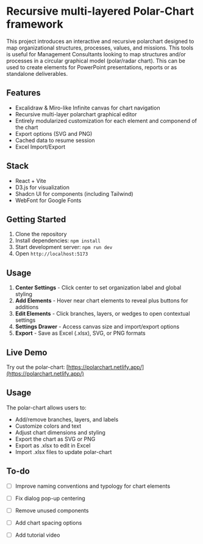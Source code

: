 # Recursive multi-layered Polar-Chart framework

This project introduces an interactive and recursive polarchart designed to map organizational structures, processes, values, and missions. This tools is useful for Management Consultants looking to map structures and/or processes in a circular graphical model (polar/radar chart). This can be used to create elements for PowerPoint presentations, reports or as standalone deliverables.

## Features

- Excalidraw & Miro-like Infinite canvas for chart navigation
- Recursive multi-layer polarchart graphical editor
- Entirely modularized customization for each element and componend of the chart
- Export options (SVG and PNG)
- Cached data to resume session
- Excel Import/Export

## Stack

- React + Vite
- D3.js for visualization
- Shadcn UI for components (including Tailwind)
- WebFont for Google Fonts

## Getting Started

1. Clone the repository
2. Install dependencies: `npm install`
3. Start development server: `npm run dev`
4. Open `http://localhost:5173`

## Usage

1. **Center Settings** - Click center to set organization label and global styling
2. **Add Elements** - Hover near chart elements to reveal plus buttons for additions
3. **Edit Elements** - Click branches, layers, or wedges to open contextual settings
4. **Settings Drawer** - Access canvas size and import/export options
5. **Export** - Save as Excel (.xlsx), SVG, or PNG formats

## Live Demo

Try out the polar-chart: [https://polarchart.netlify.app/](https://polarchart.netlify.app/)

## Usage

The polar-chart allows users to:

- Add/remove branches, layers, and labels
- Customize colors and text
- Adjust chart dimensions and styling
- Export the chart as SVG or PNG
- Export as .xlsx to edit in Excel
- Import .xlsx files to update polar-chart

## To-do

- [ ] Improve naming conventions and typology for chart elements
- [ ] Fix dialog pop-up centering
- [ ] Remove unused components
- [ ] Add chart spacing options
- [ ] Add tutorial video

